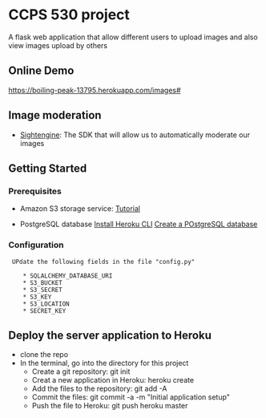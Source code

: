 # CCPS 530 project

A flask web application that allow different users to upload images and also view images upload by others


## Online Demo
https://boiling-peak-13795.herokuapp.com/images#


## Image moderation 
* [Sightengine](https://sightengine.com/): The SDK that will allow us to automatically moderate our images


## Getting Started

### Prerequisites

* Amazon S3 storage service: [Tutorial](https://www.lynda.com/Flask-tutorials/Amazon-Simple-Storage-Service-S3-setup/704154/5034692-4.html)

* PostgreSQL database [Install Heroku CLI](https://www.lynda.com/Flask-tutorials/)   [Create a POstgreSQL database](https://www.lynda.com/Flask-tutorials/Create-PostgreSQL-database/704154/5034691-4.html)


### Configuration
     UPdate the following fields in the file "config.py"

		* SQLALCHEMY_DATABASE_URI
		* S3_BUCKET
		* S3_SECRET
		* S3_KEY
		* S3_LOCATION
		* SECRET_KEY



## Deploy the server application to Heroku
* clone the repo
* In the terminal, go into the directory for this project
	* Create a git repository: git init
	* Creat a new application in Heroku: heroku create
	* Add the files to the repository: git add -A
	* Commit the files: git commit -a -m "Initial application setup"
	* Push the file to Heroku: git push heroku master